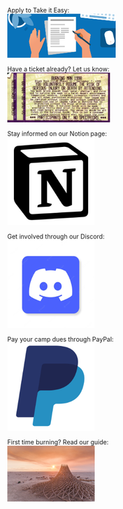 Apply to Take it Easy:
<br>
<a href="https://road-stoplight-c79.notion.site/Take-It-Easy-Application-a758746eaef7474598478bb8d971584c"><img src="application.png" alt="application" width="248" height="100"/></a>

Have a ticket already? Let us know:
<br>
<a href="https://tally.so/r/wQlzp3"><img src="ticket.jpg" alt="application" width="235" height="113"/></a>

Stay informed on our Notion page:
<br>
<a href="https://road-stoplight-c79.notion.site/Planning-2022-27087b2335314bf6b194d5e91960d0ee"><img src="NotionLogo.png" alt="notion" width="200" height="200"/></a>

Get involved through our Discord:
<br>
<a href="https://discord.gg/pQCednBzpJ"><img src="DiscordLogo.webp" alt="discord" width="200" height="200"/></a>

Pay your camp dues through PayPal:
<br>
<a href="https://www.paypal.com/donate/?hosted_button_id=JF22WPX9G9X8U"><img src="PaypalLogo.jpg" alt="paypal" width="200" height="200"/></a>

First time burning? Read our guide:
<br>
<a href="https://road-stoplight-c79.notion.site/Year-1-A-burning-man-guide-ea6addd55ac04127b16b60c8e95a7dd7"><img src="FirstBurn.jpg" alt="FirstBurn" width="200" height="127"/></a>

